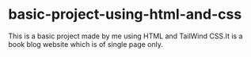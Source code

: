 # basic-project-using-html-and-css
This is a basic project made by me using HTML and TailWind CSS.It is a book blog website which is of single page only.
